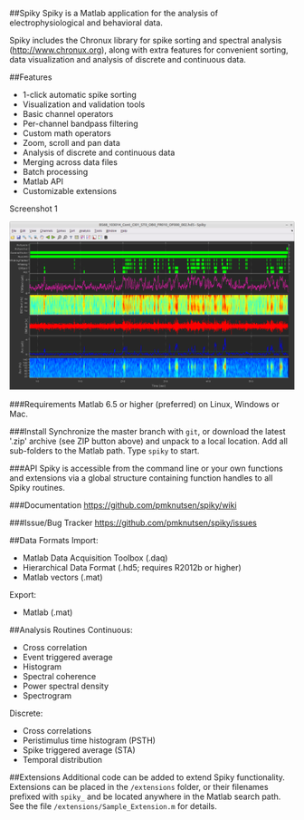 ##Spiky
Spiky is a Matlab application for the analysis of electrophysiological and behavioral data.

Spiky includes the Chronux library for spike sorting and spectral analysis (http://www.chronux.org),
along with extra features for convenient sorting, data visualization and analysis of discrete
and continuous data.

##Features
- 1-click automatic spike sorting
- Visualization and validation tools
- Basic channel operators
- Per-channel bandpass filtering
- Custom math operators
- Zoom, scroll and pan data
- Analysis of discrete and continuous data
- Merging across data files
- Batch processing
- Matlab API
- Customizable extensions

Screenshot 1

![Screenshot 1](https://github.com/pmknutsen/spiky/blob/master/themes/spiky_theme.png "Screenshot - Spiky theme")

###Requirements
Matlab 6.5 or higher (preferred) on Linux, Windows or Mac.

###Install
Synchronize the master branch with `git`, or download the latest '.zip' archive (see ZIP
button above) and unpack to a local location. Add all sub-folders to the Matlab path. Type
`spiky` to start.

###API
Spiky is accessible from the command line or your own functions and extensions via a global
structure containing function handles to all Spiky routines.

###Documentation
https://github.com/pmknutsen/spiky/wiki

###Issue/Bug Tracker
https://github.com/pmknutsen/spiky/issues

##Data Formats
Import:
- Matlab Data Acquisition Toolbox (.daq)
- Hierarchical Data Format (.hd5; requires R2012b or higher)
- Matlab vectors (.mat)

Export:
- Matlab (.mat)

##Analysis Routines
Continuous:
- Cross correlation
- Event triggered average
- Histogram
- Spectral coherence
- Power spectral density
- Spectrogram

Discrete:
- Cross correlations
- Peristimulus time histogram (PSTH)
- Spike triggered average (STA)
- Temporal distribution

##Extensions
Additional code can be added to extend Spiky functionality. Extensions can be placed in
the `/extensions` folder, or their filenames prefixed with `spiky_` and be located
anywhere in the Matlab search path. See the file `/extensions/Sample_Extension.m` for
details.




